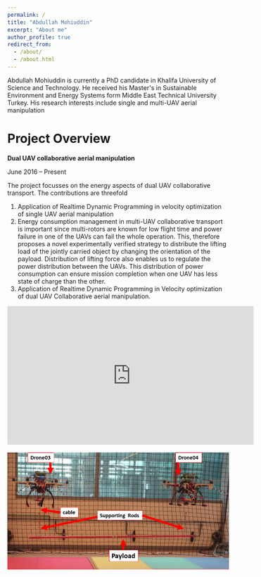 ```yaml
---
permalink: /
title: "Abdullah Mohiuddin"
excerpt: "About me"
author_profile: true
redirect_from: 
  - /about/
  - /about.html
---
```

Abdullah Mohiuddin is currently a PhD candidate in Khalifa University of Science and Technology. He received his Master's in Sustainable Environment and Energy Systems form Middle East Technical University Turkey. His research interests include single and multi-UAV aerial manipulation

Project Overview
======

**Dual UAV collaborative aerial manipulation**

June 2016 – Present

The project focusses on the energy aspects of dual UAV collaborative transport. The contributions are threefold

1) Application of Realtime Dynamic Programming in velocity optimization of single UAV aerial manipulation
2) Energy consumption management in multi-UAV collaborative transport is important since multi-rotors are known for low flight time and power failure in one of the UAVs can fail the whole operation. This, therefore proposes a novel experimentally verified strategy to distribute the lifting load of the jointly carried object by changing the orientation of the payload. Distribution of lifting force also enables us to regulate the power distribution between the UAVs. This distribution of power consumption can ensure mission completion when one UAV has less state of charge than the other.
3) Application of Realtime Dynamic Programming in Velocity optimization of dual UAV Collaborative aerial manipulation.



<iframe width="560" height="315" src="https://www.youtube.com/embed/Ypg1YpNjp8M" frameborder="0" allow="accelerometer; autoplay; encrypted-media; gyroscope; picture-in-picture" allowfullscreen></iframe>


![](/images/expdetails.png)
